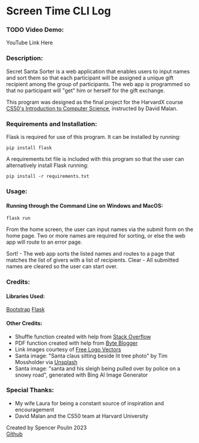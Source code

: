 # Screen Time CLI Log

### TODO Video Demo:
YouTube Link Here

### Description:

Secret Santa Sorter is a web application that enables users to input names and sort them so that each participant will be assigned a unique gift recipient among the group of participants. The web app is programmed so that no participant will "get" him or herself for the gift exchange.

This program was designed as the final project for the HarvardX course  [CS50's Introduction to Computer Science](https://cs50.harvard.edu/x/2023/), instructed by David Malan.

### Requirements and Installation:

Flask is required for use of this program. It can be installed by running:

```shell
pip install flask
```

A requirements.txt file is included with this program so that the user can alternatively install Flask running:
```shell
pip install -r requirements.txt
```

### Usage:

#### Running through the Command Line on Windows and MacOS:
```shell
flask run
```

From the home screen, the user can input names via the submit form on the home page. Two or more names are required for sorting, or else the web app will route to an error page.

Sort! - The web app sorts the listed names and routes to a page that matches the list of givers with a list of recipients.
Clear - All submitted names are cleared so the user can start over.

### Credits:

#### Libraries Used:
[Bootstrap](www.getbootstrap.com)
[Flask](www.flask.palletsprojects.com)

#### Other Credits:
- Shuffle function created with help from [Stack Overflow](http://tinyurl.com/mrspwsx7)
- PDF function created with help from [Byte Blogger](http://tinyurl.com/4uaprt8d)
- Link images courtesy of [Free Logo Vectors](www.freelogovectors.net)
- Santa image: "Santa claus sitting beside lit tree photo" by Tim Mossholder via [Unsplash](https://unsplash.com/photos/santa-claus-sitting-beside-lit-tree-egV4ig2ZhpA)
- Santa image: "santa and his sleigh being pulled over by police on a snowy road", generated with Bing AI Image Generator



### Special Thanks:

-   My wife Laura for being a constant source of inspiration and encouragement
-   David Malan and the CS50 team at Harvard University

Created by Spencer Poulin 2023  
[Github](www.github.com/sjpoulin)